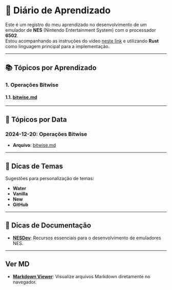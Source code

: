 # 📝 Diário de Aprendizado  

Este é um registro do meu aprendizado no desenvolvimento de um emulador de **NES** (Nintendo Entertainment System) com o processador **6502**.  
Estou acompanhando as instruções do vídeo [neste link](https://www.youtube.com/watch?v=F8kx56OZQhg&t=1183s) e utilizando **Rust** como linguagem principal para a implementação.  

---

## 📚 Tópicos por Aprendizado  

### 1. Operações Bitwise  
#### 1.1. [bitwise.md](<./Operações Bitwise/1-bitwise.md>)  
---

## 📅 Tópicos por Data  

### **2024-12-20**: Operações Bitwise  
- **Arquivo**: [bitwise.md](<./Operações Bitwise/1-bitwise.md>)  

 ---

## 🎨 Dicas de Temas  

Sugestões para personalização de temas:  
- **Water**  
- **Vanilla**  
- **New**  
- **GitHub**  

---

## 🔗 Dicas de Documentação  

- **[NESDev](https://www.nesdev.org)**: Recursos essenciais para o desenvolvimento de emuladores NES.  

---

## Ver MD

- **[Markdown Viewer](https://addons.mozilla.org/en-US/firefox/addon/markdown-viewer-chrome/)**: Visualize arquivos Markdown diretamente no navegador.  
